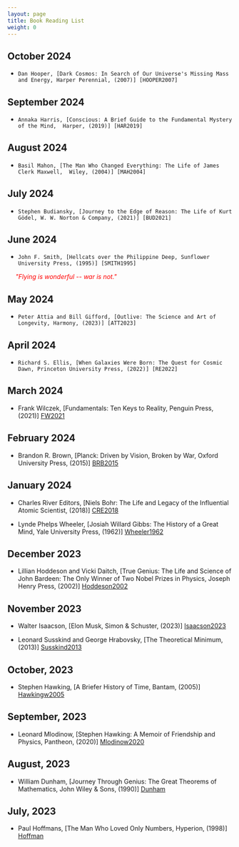 ```yaml
---
layout: page
title: Book Reading List
weight: 0
---
```


## October 2024

-     Dan Hooper, [Dark Cosmos: In Search of Our Universe's Missing Mass and Energy, Harper Perennial, (2007)] [HOOPER2007]

[HOOPER2007]: https://www.amazon.com/dp/0061130338

## September 2024

-     Annaka Harris, [Conscious: A Brief Guide to the Fundamental Mystery of the Mind,  Harper, (2019)] [HAR2019]

[HAR2019]: https://www.amazon.com/gp/product/0062906712

## August 2024

-     Basil Mahon, [The Man Who Changed Everything: The Life of James Clerk Maxwell,  Wiley, (2004)] [MAH2004]

[MAH2004]: https://www.amazon.com/gp/product/0470861711

## July 2024

-     Stephen Budiansky, [Journey to the Edge of Reason: The Life of Kurt Gödel, W. W. Norton & Company, (2021)] [BUD2021]

[BUD2021]: https://www.amazon.com/dp/1324005440

## June 2024

-     John F. Smith, [Hellcats over the Philippine Deep, Sunflower University Press, (1995)] [SMITH1995]

[SMITH1995]: https://www.amazon.com/Hellcats-over-Philippine-Deep-Smith/dp/0897451821
<span style="color:red"> &ensp;&ensp; _"Flying is wonderful -- war is not."_</span>

## May 2024

-     Peter Attia and Bill Gifford, [Outlive: The Science and Art of Longevity, Harmony, (2023)] [ATT2023]

[ATT2023]: https://www.amazon.com/dp/0593236599

## April 2024

-     Richard S. Ellis, [When Galaxies Were Born: The Quest for Cosmic Dawn, Princeton University Press, (2022)] [RE2022]

[RE2022]: https://www.amazon.com/dp/0691211302

## March 2024

-    Frank Wilczek, [Fundamentals: Ten Keys to Reality, Penguin Press, (2021)] [FW2021]

[FW2021]: https://www.amazon.com/gp/product/0735223793

## February 2024

-   Brandon R. Brown, [Planck: Driven by Vision, Broken by War, Oxford University Press, (2015)] [BRB2015]

[BRB2015]: https://www.amazon.com/dp/0190219475

## January 2024

-   Charles River Editors, [Niels Bohr: The Life and Legacy of the Influential Atomic Scientist, (2018)] [CRE2018]

[CRE2018]: https://www.amazon.com/dp/172959610X

-   Lynde Phelps Wheeler, [Josiah Willard Gibbs: The History of a Great Mind, Yale University Press, (1962)] [Wheeler1962]

[Wheeler1962]: https://www.amazon.com/Josiah-Willard-Gibbs-History-Great/dp/B000J177OW

## December 2023

-   Lillian Hoddeson and Vicki Daitch, [True Genius: The Life and Science of John Bardeen: The Only Winner of Two Nobel Prizes in Physics, Joseph Henry Press, (2002)] [Hoddeson2002]

[Hoddeson2002]: https://www.amazon.com/dp/0309084083

## November 2023

-   Walter Isaacson, [Elon Musk, Simon & Schuster, (2023)] [Isaacson2023]

[Isaacson2023]: https://www.amazon.com/Elon-Musk-Walter-Isaacson/dp/1982181281

-   Leonard Susskind and George Hrabovsky, [The Theoretical Minimum, (2013)] [Susskind2013]

[Susskind2013]: https://www.amazon.com/dp/046502811X

## October, 2023

-   Stephen Hawking, [A Briefer History of Time, Bantam, (2005)] [Hawkingw2005]

[Hawkingw2005]: https://www.amazon.com/Briefer-History-Hawking-Mlodinow-Hardcover/dp/B004P7T0QE

## September, 2023

-   Leonard Mlodinow, [Stephen Hawking: A Memoir of Friendship and Physics, Pantheon, (2020)] [Mlodinow2020]

[Mlodinow2020]: https://www.amazon.com/Stephen-Hawking-Memoir-Friendship-Physics/dp/1524748684

## August, 2023

-  William Dunham, [Journey Through Genius: The Great Theorems of Mathematics, John Wiley & Sons, (1990)] [Dunham]

[Dunham]: https://www.amazon.com/gp/product/0471500305

## July, 2023

- Paul Hoffmans, [The Man Who Loved Only Numbers, Hyperion, (1998)] [Hoffman]

[Hoffman]: https://www.amazon.com/Man-Who-Loved-Only-Numbers/dp/0786884061

